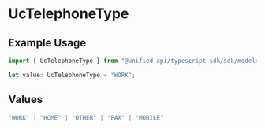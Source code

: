 # UcTelephoneType

## Example Usage

```typescript
import { UcTelephoneType } from "@unified-api/typescript-sdk/sdk/models/shared";

let value: UcTelephoneType = "WORK";
```

## Values

```typescript
"WORK" | "HOME" | "OTHER" | "FAX" | "MOBILE"
```